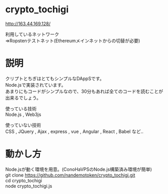 # crypto_tochigi
http://163.44.169.128/

利用しているネットワーク  
⇒Ropstenテストネット(Ethereumメインネットからの切替が必要)  
  
# 説明  
クリプトとちぎはとてもシンプルなDAppSです。  
Node.jsで実装されています。  
あまりにもコードがシンプルなので、30分もあれば全てのコードを読むことが出来るでしょう。  

使っている技術  
Node.js , Web3js  
  
使っていない技術  
CSS , JQuery , Ajax , express , vue , Angular , React , Babel など..  

# 動かし方  
Node.jsが動く環境を用意。(ConoHaVPSのNode.js構築済み環境が簡単)  
git clone https://github.com/nandemotoken/crypto_tochigi.git  
cd crypto_tochigi  
node crypto_tochigi.js  

